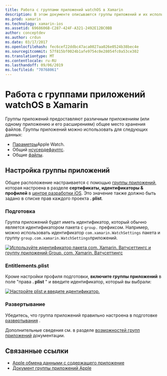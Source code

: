 ```yaml
---
title: Работа с группами приложений watchOS в Xamarin
description: В этом документе описываются группы приложений и их использование в приложении watchOS. В нем обсуждается настройка группы приложений, требований к подготовке, прав и рекомендаций. plist и развертывание.
ms.prod: xamarin
ms.technology: xamarin-ios
ms.assetid: 6968606B-C287-424F-A321-2492E12BC0BB
author: conceptdev
ms.author: crdun
ms.date: 03/17/2017
ms.openlocfilehash: fec6cef22ddbc47aca0027aa026e0524b38bec4e
ms.sourcegitcommit: 57f815bf0024b1afe9754c0e28054fc0a53ce302
ms.translationtype: MT
ms.contentlocale: ru-RU
ms.lasthandoff: 09/06/2019
ms.locfileid: "70768061"
---
```

# <a name="working-with-watchos-app-groups-in-xamarin"></a>Работа с группами приложений watchOS в Xamarin

Группы приложений предоставляют различным приложениям (или одному приложению и его расширениям) общее место хранения файлов. Группы приложений можно использовать для следующих данных:

- [Параметры](~/ios/watchos/app-fundamentals/settings.md)Apple Watch.
- Общий [нсусердефаултс](~/ios/watchos/app-fundamentals/parent-app.md#nsuserdefaults).
- Общие [файлы](~/ios/watchos/app-fundamentals/parent-app.md#files).

## <a name="configure-an-app-group"></a>Настройка группы приложений

Общее расположение настраивается с помощью [группы приложений](https://developer.apple.com/library/ios/documentation/Miscellaneous/Reference/EntitlementKeyReference/Chapters/EnablingAppSandbox.html#//apple_ref/doc/uid/TP40011195-CH4-SW19), которая настроена в разделе **сертификаты, идентификаторы & профилей** в [центре разработки iOS](https://developer.apple.com/devcenter/ios/). Это значение также должно быть задано в списке прав каждого проекта **. plist**.

### <a name="provisioning"></a>Подготовка

Группа приложений будет иметь идентификатор, который обычно является идентификатором пакета с `group.` префиксом. Например, можно использовать идентификатор `com.xamarin.WatchSettings` пакета и группу `group.com.xamarin.WatchSettings`приложений.

[![](app-groups-images/app-group-sml.png "Используйте идентификатор пакета com. Xamarin. Ватчсеттингс и группу приложений Group. com. Xamarin. Ватчсеттингс")](app-groups-images/app-group.png#lightbox)

### <a name="entitlementsplist"></a>Entitlements.plist

Кроме настройки профиля подготовки, **включите группы приложений** в поле "права **. plist** " и введите идентификатор, который вы выбрали:

[![](app-groups-images/entitlements-sml.png "Настройте plist и введите идентификатор.")](app-groups-images/entitlements.png#lightbox)

### <a name="deployment"></a>Развертывание

Убедитесь, что группа приложений правильно настроена в подготовке [развертывания](~/ios/watchos/deploy-test/index.md#App_Groups) .

Дополнительные сведения см. в разделе [возможностей групп приложений](~/ios/deploy-test/provisioning/capabilities/app-groups-capabilities.md) документации.

## <a name="related-links"></a>Связанные ссылки

- [Apple обмена данными с содержащего приложение](https://developer.apple.com/library/ios/documentation/General/Conceptual/ExtensibilityPG/ExtensionScenarios.html)
- [Документ группы приложений Apple](https://developer.apple.com/library/ios/documentation/Miscellaneous/Reference/EntitlementKeyReference/Chapters/EnablingAppSandbox.html#//apple_ref/doc/uid/TP40011195-CH4-SW19)
